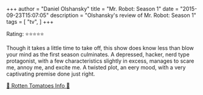 +++
author = "Daniel Olshansky"
title = "Mr. Robot: Season 1"
date = "2015-09-23T15:07:05"
description = "Olshansky's review of Mr. Robot: Season 1"
tags = [
    "tv",
]
+++

Rating: ⭐⭐⭐⭐⭐

Though it takes a little time to take off, this show does know less than blow your mind as the first season culminates. A depressed, hacker, nerd type protagonist, with a few characteristics slightly in excess, manages to scare me, annoy me, and excite me. A twisted plot, an eery mood, with a very captivating premise done just right.

[🍅 Rotten Tomatoes Info 🍅](https://www.rottentomatoes.com//tv/mr_robot/s01)